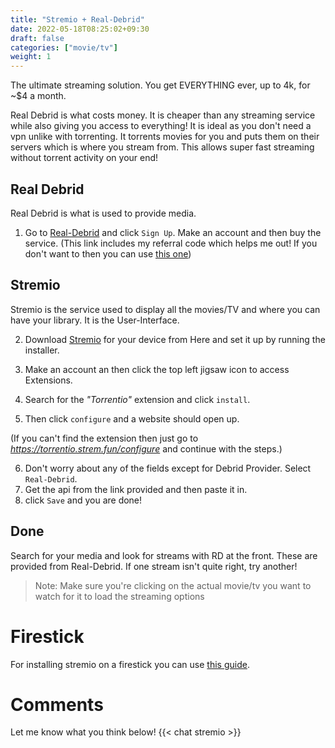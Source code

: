 ```yaml
---
title: "Stremio + Real-Debrid"
date: 2022-05-18T08:25:02+09:30
draft: false
categories: ["movie/tv"]
weight: 1
---
```



The ultimate streaming solution. You get EVERYTHING ever, up to 4k, for ~$4 a month.

Real Debrid is what costs money. It is cheaper than any streaming service while also giving you access to everything! It is ideal as you don't need a vpn unlike with torrenting. It torrents movies for you and puts them on their servers which is where you stream from. This allows super fast streaming without torrent activity on your end!


## Real Debrid

 Real Debrid is what is used to provide media.

1. Go to [Real-Debrid](http://real-debrid.com/?id=7783244) and click ```Sign Up```. Make an account and then buy the service. 
(This link includes my referral code which helps me out! If you don't want to then you can use [this one](https://real-debrid.com/))

## Stremio

Stremio is the service used to display all the movies/TV and where you can have your library. It is the User-Interface.

2. Download [Stremio](https://www.stremio.com/) for your device from Here and set it up by running the installer.

3. Make an account an then click the top left jigsaw icon to access Extensions. 

4. Search for the _"Torrentio"_ extension and click ```install```. 

5. Then click ```configure``` and a website should open up.

(If you can't find the extension then just go to _https://torrentio.strem.fun/configure_ and continue with the steps.)


6. Don't worry about any of the fields except for Debrid Provider. Select ```Real-Debrid```.
7. Get the api from the link provided and then paste it in.
8. click ```Save``` and you are done!

## Done

Search for your media and look for streams with RD at the front. These are provided from Real-Debrid. If one stream isn't quite right, try another!

> Note: Make sure you're clicking on the actual movie/tv you want to watch for it to load the streaming options

# Firestick
For installing stremio on a firestick you can use [this guide](https://troypoint.com/stremio/).



# Comments
Let me know what you think below!
{{< chat stremio >}}